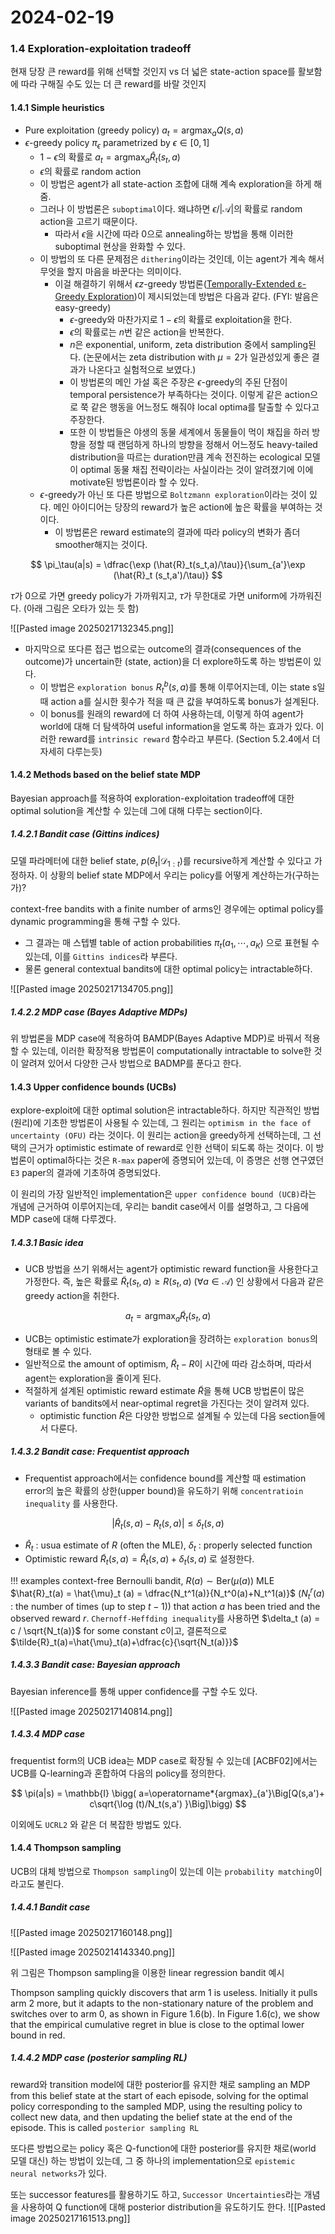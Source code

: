 # 2024-02-19

### 1.4 Exploration-exploitation tradeoff
현재 당장 큰 reward를 위해 선택할 것인지 vs 더 넓은 state-action space를 활보함에 따라 구해질 수도 있는 더 큰 reward를 바랄 것인지

#### 1.4.1 Simple heuristics
- Pure exploitation (greedy policy) $a_t = \operatorname*{argmax}_a Q(s,a)$ 
- $\epsilon$-greedy policy $\pi_\epsilon$ parametrized by $\epsilon \in [0,1]$ 
	- $1-\epsilon$의 확률로 $a_t=\operatorname*{argmax}_a \hat{R}_t(s_t,a)$
	- $\epsilon$의 확률로 random action
	- 이 방법은 agent가 all state-action 조합에 대해 계속 exploration을 하게 해 줌.
	- 그러나 이 방법론은 `suboptimal`이다. 왜냐하면 $\epsilon/ |\mathcal{A}|$의 확률로 random action을 고르기 때문이다.
		- 따라서 $\epsilon$을 시간에 따라 0으로 annealing하는 방법을 통해 이러한 suboptimal 현상을 완화할 수 있다.
	- 이 방법의 또 다른 문제점은 `dithering`이라는 것인데, 이는 agent가 계속 해서 무엇을 할지 마음을 바꾼다는 의미이다.
		- 이걸 해결하기 위해서 $\epsilon z$-greedy 방법론([Temporally-Extended ε-Greedy Exploration](https://arxiv.org/abs/2006.01782))이 제시되었는데 방법은 다음과 같다. (FYI: 발음은 easy-greedy)
			- $\epsilon$-greedy와 마찬가지로 $1-\epsilon$의 확률로 exploitation을 한다.
			- $\epsilon$의 확률로는 $n$번 같은 action을 반복한다.
			- $n$은 exponential, uniform, zeta distribution 중에서 sampling된다. (논문에서는 zeta distribution with $\mu=2$가 일관성있게 좋은 결과가 나온다고 실험적으로 보였다.)
			- 이 방법론의 메인 가설 혹은 주장은 $\epsilon$-greedy의 주된 단점이 temporal persistence가 부족하다는 것이다. 이렇게 같은 action으로 쭉 같은 행동을 어느정도 해줘야 local optima를 탈출할 수 있다고 주장한다. 
			- 또한 이 방법들은 야생의 동물 세계에서 동물들이 먹이 채집을 하러 방향을 정할 때 랜덤하게 하나의 방향을 정해서 어느정도 heavy-tailed distribution을 따르는 duration만큼 계속 전진하는 ecological 모델이 optimal 동물 채집 전략이라는 사실이라는 것이 알려졌기에 이에 motivate된 방법론이라 할 수 있다.
	-  $\epsilon$-greedy가 아닌 또 다른 방법으로 `Boltzmann exploration`이라는 것이 있다. 메인 아이디어는 당장의 reward가 높은 action에 높은 확률을 부여하는 것이다.
		- 이 방법론은 reward estimate의 결과에 따라 policy의 변화가 좀더 smoother해지는 것이다.

$$
\pi_\tau(a|s) = \dfrac{\exp (\hat{R}_t(s_t,a)/\tau)}{\sum_{a'}\exp (\hat{R}_t (s_t,a')/\tau)}
$$

$\tau$가 0으로 가면 greedy policy가 가까워지고, $\tau$가 무한대로 가면 uniform에 가까워진다.
(아래 그림은 오타가 있는 듯 함)

![[Pasted image 20250217132345.png]]


- 마지막으로 또다른 접근 법으로는 outcome의 결과(consequences of the outcome)가 uncertain한 (state, action)을 더 explore하도록 하는 방법론이 있다.
	- 이 방법은 `exploration bonus` $R_t^b(s,a)$를 통해 이루어지는데, 이는 state s일 때 action a를 실시한 횟수가 적을 때 큰 값을 부여하도록 bonus가 설계된다.
	- 이 bonus를 원래의 reward에 더 하여 사용하는데, 이렇게 하여 agent가 world에 대해 더 탐색하여 useful information을 얻도록 하는 효과가 있다. 이러한 reward를 `intrinsic reward` 함수라고 부른다. (Section 5.2.4에서 더 자세히 다루는듯)

#### 1.4.2 Methods based on the belief state MDP
Bayesian approach를 적용하여 exploration-exploitation tradeoff에 대한 optimal solution을 계산할 수 있는데 그에 대해 다루는 section이다.

##### 1.4.2.1 Bandit case (Gittins indices)
모델 파라메터에 대한 belief state, $p(\theta_t|\mathcal{D}_{1:t})$를 recursive하게 계산할 수 있다고 가정하자. 이 상황의 belief state MDP에서 우리는 policy를 어떻게 계산하는가(구하는가)?

context-free bandits with a finite number of arms인 경우에는 optimal policy를 dynamic programming을 통해 구할 수 있다.

- 그 결과는 매 스텝별 table of action probabilities $\pi_t(a_1,\cdots,a_K)$ 으로 표현될 수 있는데, 이를 `Gittins indices`라 부른다.
- 물론 general contextual bandits에 대한 optimal policy는 intractable하다.


![[Pasted image 20250217134705.png]]

##### 1.4.2.2 MDP case (Bayes Adaptive MDPs)
위 방법론을 MDP case에 적용하여 BAMDP(Bayes Adaptive MDP)로 바꿔서 적용할 수 있는데, 이러한 확장적용 방법론이 computationally intractable to solve한 것이 알려져 있어서 다양한 근사 방법으로 BADMP를 푼다고 한다.

#### 1.4.3 Upper confidence bounds (UCBs)
explore-exploit에 대한 optimal solution은 intractable하다. 하지만 직관적인 방법(원리)에 기초한 방법론이 사용될 수 있는데, 그 원리는 `optimism in the face of uncertainty (OFU)` 라는 것이다. 이 원리는 action을 greedy하게 선택하는데, 그 선택의 근거가 optimistic estimate of reward로 인한 선택이 되도록 하는 것이다. 이 방법론이 optimal하다는 것은 `R-max` paper에 증명되어 있는데, 이 증명은 선행 연구였던 `E3` paper의 결과에 기초하여 증명되었다.

이 원리의 가장 일반적인 implementation은 `upper confidence bound (UCB)`라는 개념에 근거하여 이루어지는데, 우리는 bandit case에서 이를 설명하고, 그 다음에 MDP case에 대해 다루겠다.

##### 1.4.3.1 Basic idea
- UCB 방법을 쓰기 위해서는 agent가 optimistic reward function을 사용한다고 가정한다. 즉, 높은 확률로 $\tilde{R}_t(s_t,a) \geq R(s_t,a) \ (\forall a\in \mathcal{A})$ 인 상황에서 다음과 같은 greedy action을 취한다.

$$
a_t = \operatorname*{argmax}_a \tilde{R}_t (s_t,a) 
$$

- UCB는 optimistic estimate가 exploration을 장려하는 `exploration bonus`의 형태로 볼 수 있다.
- 일반적으로 the amount of optimism, $\tilde{R}_t-R$이 시간에 따라 감소하며, 따라서 agent는 exploration을 줄이게 된다.
- 적절하게 설계된 optimistic reward estimate $\tilde{R}$을 통해 UCB 방법론이 많은 variants of bandits에서 near-optimal regret을 가진다는 것이 알려져 있다.
	- optimistic function $\tilde{R}$은 다양한 방법으로 설계될 수 있는데 다음 section들에서 다룬다.

##### 1.4.3.2 Bandit case: Frequentist approach
- Frequentist approach에서는 confidence bound를 계산할 때 estimation error의 높은 확률의 상한(upper bound)을 유도하기 위해 `concentratioin inequality` 를 사용한다.

$$
| \hat{R}_t (s,a)-R_t(s,a)| \leq \delta_t (s,a)
$$

- $\hat{R}_t$ : usua estimate of $R$ (often the MLE), $\delta_t$ : properly selected function
- Optimistic reward $\tilde{R}_t (s,a)= \hat{R}_t(s,a) +\delta_t(s,a)$ 로 설정한다.

!!! examples
	context-free Bernoulli bandit, $R(a)\sim \text{Ber}(\mu(a))$ 
	MLE $\hat{R}_t(a) = \hat{\mu}_t (a) = \dfrac{N_t^1(a)}{N_t^0(a)+N_t^1(a)}$
	($N_t^r(a)$ : the number of times (up to step $t-1$)) that action $a$ has been tried and the observed reward $r$.
	`Chernoff-Heffding inequality`를 사용하면 $\delta_t (a) = c / \sqrt{N_t(a)}$ for some constant $c$이고, 결론적으로 $\tilde{R}_t(a)=\hat{\mu}_t(a)+\dfrac{c}{\sqrt{N_t(a)}}$ 

##### 1.4.3.3 Bandit case: Bayesian approach
Bayesian inference를 통해 upper confidence를 구할 수도 있다. 

![[Pasted image 20250217140814.png]]

##### 1.4.3.4 MDP case
frequentist form의 UCB idea는 MDP case로 확장될 수 있는데 [ACBF02]에서는 UCB를 Q-learning과 혼합하여 다음의 policy를 정의한다.

$$
\pi(a|s) = \mathbb{I} \bigg( a=\operatorname*{argmax}_{a'}\Big[Q(s,a')+ c\sqrt{\log (t)/N_t(s,a') }\Big]\bigg)
$$

이외에도 `UCRL2` 와 같은 더 복잡한 방법도 있다.


#### 1.4.4 Thompson sampling

UCB의 대체 방법으로 `Thompson sampling`이 있는데 이는 `probability matching`이라고도 불린다.
##### 1.4.4.1 Bandit case
![[Pasted image 20250217160148.png]]


![[Pasted image 20250214143340.png]]

위 그림은 Thompson sampling을 이용한 linear regression bandit 예시

Thompson sampling quickly discovers that arm 1 is useless. Initially it pulls arm 2 more, but it adapts to the non-stationary nature of the problem and switches over to arm 0, as shown in Figure 1.6(b). In Figure 1.6(c), we show that the empirical cumulative regret in blue is close to the optimal lower bound in red.

##### 1.4.4.2 MDP case (posterior sampling RL)
 reward와 transition model에 대한 posterior를 유지한 채로 sampling an MDP from this belief state at the start of each episode, solving for the optimal policy corresponding to the sampled MDP, using the resulting policy to collect new data, and then updating the belief state at the end of the episode. This is called `posterior sampling RL`

또다른 방법으로는 policy 혹은 Q-function에 대한 posterior를 유지한 채로(world 모델 대신) 하는 방법이 있는데, 그 중 하나의 implementation으로 `epistemic neural networks`가 있다.

또는 successor features를 활용하기도 하고, `Successor Uncertainties`라는 개념을 사용하여 Q function에 대해 posterior distribution을 유도하기도 한다.
![[Pasted image 20250217161513.png]]
